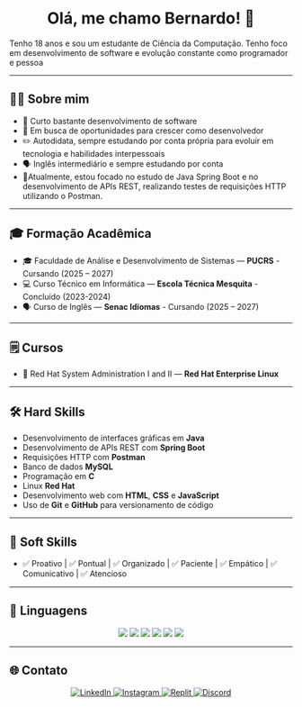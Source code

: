 <h1 align="center">Olá, me chamo Bernardo! 👋</h1>

<p>Tenho 18 anos e sou um estudante de Ciência da Computação. Tenho foco em desenvolvimento de software e evolução constante como programador e pessoa</p>

---

## 👨‍💻 Sobre mim
- 🚀 Curto bastante desenvolvimento de software
- 🎯 Em busca de oportunidades para crescer como desenvolvedor
- ✏️ Autodidata, sempre estudando por conta própria para evoluir em tecnologia e habilidades interpessoais
- 🗣️ Inglês intermediário e sempre estudando por conta
- 🍃Atualmente, estou focado no estudo de Java Spring Boot e no desenvolvimento de APIs REST, realizando testes de requisições HTTP utilizando o Postman.

---

## 🎓 Formação Acadêmica
- 🎓 Faculdade de Análise e Desenvolvimento de Sistemas — **PUCRS** - Cursando (2025 – 2027)
- 💻 Curso Técnico em Informática — **Escola Técnica Mesquita** - Concluído (2023-2024)
- 🗣️ Curso de Inglês — **Senac Idiomas** - Cursando (2025 – 2027)

---
## 🗒️ Cursos
- 🐧 Red Hat System Administration I and II — **Red Hat Enterprise Linux**

---

## 🛠️ Hard Skills
- Desenvolvimento de interfaces gráficas em **Java**
- Desenvolvimento de APIs REST com **Spring Boot**
- Requisições HTTP com **Postman**
- Banco de dados **MySQL**
- Programação em **C**
- Linux **Red Hat**
- Desenvolvimento web com **HTML**, **CSS** e **JavaScript**
- Uso de **Git** e **GitHub** para versionamento de código

---

## 🤝 Soft Skills
- ✅ Proativo | ✅ Pontual | ✅ Organizado | ✅ Paciente | ✅ Empático | ✅ Comunicativo | ✅ Atencioso

---

## 🚀 Linguagens
<div align="center">
  <img src="https://img.shields.io/badge/Java-ED8B00?style=for-the-badge&logo=java&logoColor=white"/>
  <img src="https://img.shields.io/badge/MySQL-005C84?style=for-the-badge&logo=mysql&logoColor=white"/>
  <img src="https://img.shields.io/badge/C-00599C?style=for-the-badge&logo=c&logoColor=white"/>
  <img src="https://img.shields.io/badge/HTML5-E34F26?style=for-the-badge&logo=html5&logoColor=white"/>
  <img src="https://img.shields.io/badge/CSS3-1572B6?style=for-the-badge&logo=css3&logoColor=white"/>
  <img src="https://img.shields.io/badge/JavaScript-F7DF1E?style=for-the-badge&logo=javascript&logoColor=black"/>
</div>



---

## 🌐 Contato
<div align="center">
  <a href="https://www.linkedin.com/in/bernardosinhorelli/" target="_blank">
    <img src="https://img.shields.io/badge/LinkedIn-0077B5?style=for-the-badge&logo=linkedin&logoColor=white" alt="LinkedIn"/>
  </a>
  <a href="https://www.instagram.com/bernardo_2840/" target="_blank">
    <img src="https://img.shields.io/badge/Instagram-E4405F?style=for-the-badge&logo=instagram&logoColor=white" alt="Instagram"/>
  </a>
  <a href="https://replit.com/@Bezin348" target="_blank">
    <img src="https://img.shields.io/badge/Replit-667881?style=for-the-badge&logo=replit&logoColor=white" alt="Replit"/>
  </a>
  <a href="https://discord.com/users/543664865886339083" target="_blank">
    <img src="https://img.shields.io/badge/Discord-5865F2?style=for-the-badge&logo=discord&logoColor=white" alt="Discord"/>
  </a>
</div>
